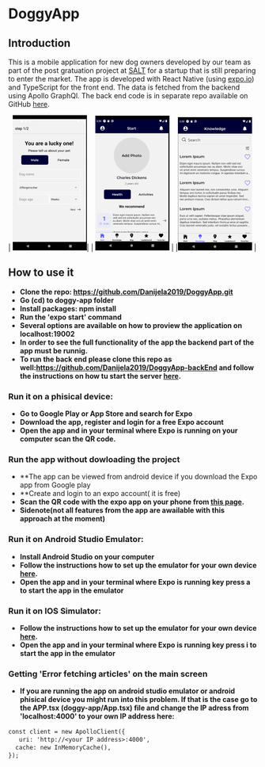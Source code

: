# DoggyApp

## Introduction

This is a mobile application for new dog owners developed by our team as part of the post gratuation project at [SALT](https://salt.study/) for a startup that is still preparing to enter the market. 
 The app is developed with React Native (using [expo.io](https://expo.io/)) and TypeScript for the front end. The data is fetched from the backend using Apollo GraphQl.
 The back end code is in separate repo available on GitHub [here](https://github.com/Danijela2019/DoggyApp-backEnd). 

| ![DoggyApp Onboarding](onboarding.png)|  | ![DoggyApp Start](start.png) |  |![DoggyApp Knowledge](knowledge.png) |



## How to use it
- **Clone the repo: https://github.com/Danijela2019/DoggyApp.git**
- **Go (cd) to doggy-app folder**
- **Install packages: npm install**
- **Run the 'expo start' command**
- **Several options are available on how to proview the application on localhost:19002**
- **In order to see the full functionality of the app the backend part of the app must be runnig.**
- **To run the back end please clone this repo as well:https://github.com/Danijela2019/DoggyApp-backEnd and follow the instructions on how tu start the server [here](https://github.com/Danijela2019/DoggyApp-backEnd).** 

### Run it on a phisical device:
- **Go to Google Play or App Store and search for Expo**
- **Download the app, register and login for a free Expo account**
- **Open the app and in your terminal where Expo is running on your computer scan the QR code.**

### Run the app without dowloading the project 
- **The app can be viewed from android device if you download the Expo app from Google play
- **Create and login to an expo account( it is free)
- **Scan the QR code with the expo app on your phone from [this page](https://expo.io/@danijela2019/projects/lassieapp).**
- **Sidenote(not all features from the app are awailable with this approach at the moment)**

### Run it on Android Studio Emulator:
- **Install Android Studio on your computer**
- **Follow the instructions how to set up the emulator for your own device [here](https://docs.expo.io/workflow/android-studio-emulator/).**
- **Open the app and in your terminal where Expo is running key press a to start the app in the emulator**

### Run it on IOS Simulator:
- **Follow the instructions how to set up the emulator for your own device [here](https://docs.expo.io/workflow/ios-simulator/).**
- **Open the app and in your terminal where Expo is running key press i to start the app in the emulator**

### Getting 'Error fetching articles' on the main screen
- **If you are running the app on android studio emulator or android phisical device you might run into this problem. If that is the case go to the APP.tsx (doggy-app/App.tsx) file and change the IP adress from 'localhost:4000' to your own IP address here:**

```at App.tsx line:17
const client = new ApolloClient({
   uri: 'http://<your IP address>:4000',
  cache: new InMemoryCache(),
});
```


